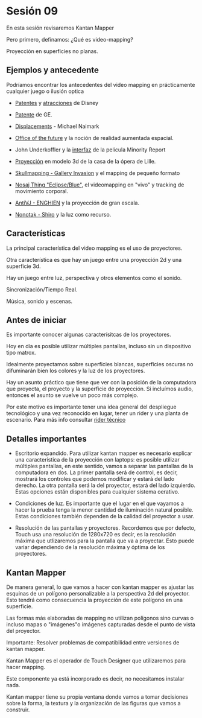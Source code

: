 # Sesión 09

En esta sesión revisaremos Kantan Mapper

Pero primero, definamos: ¿Qué es video-mapping? 

Proyección en superficies no planas.

## Ejemplos y antecedente

Podríamos encontrar los antecedentes del video mapping en prácticamente cualquier juego o ilusión optica 

- [Patentes](https://patents.google.com/patent/US5325473) y [atracciones](https://youtu.be/s61R31LNI5s?si=QLJfmr3Mt0PGSZO0&t=234) de Disney

- [Patente](https://patents.google.com/patent/US5687305) de GE.

- [Displacements](https://www.youtube.com/watch?v=bMDr_CFFgWE) - Michael Naimark

- [Office of the future](https://promapcentral.wpengine.com/wp-content/uploads/2012/12/office.jpg) y la noción de realidad aumentada espacial. 

- John Underkoffler y la [interfaz](https://www.youtube.com/watch?v=33Raqx9sFbo) de la película Minority Report

- [Proyección](https://www.youtube.com/watch?v=5y02p_JcJ2s) en modelo 3d de la casa de la ópera de Lille.

- [Skullmapping - Gallery Invasion](https://www.youtube.com/watch?v=APpw6ZKIQ3I) y el mapping de pequeño formato

- [Nosaj Thing "Eclipse/Blue"](https://www.youtube.com/watch?v=_woNBiIyOKI), el videomapping en "vivo" y tracking de movimiento corporal. 

- [AntiVJ - ENGHIEN](https://www.youtube.com/watch?v=EhTOWwAZxK0) y la proyección de gran escala.

- [Nonotak - Shiro](https://www.youtube.com/watch?v=TvdC4_yzgUU) y la luz como recurso. 

## Características

La principal característica del video mapping es el uso de proyectores. 

Otra característica es que hay un juego entre una proyección 2d y una superficie 3d. 

Hay un juego entre luz, perspectiva y otros elementos como el sonido. 

Sincronización/Tiempo Real. 

Música, sonido y escenas. 

## Antes de iniciar

Es importante conocer algunas caracterísitcas de los proyectores. 

Hoy en día es posible utilizar múltiples pantallas, incluso sin un dispositivo tipo matrox. 

Idealmente proyectamos sobre superficies blancas, superficies oscuras no difuminarán bien los colores y la luz de los proyectores. 

Hay un asunto práctico que tiene que ver con la posición de la computadora que proyecta, el proyecto y la superficie de proyección. Si incluímos audio, entonces el asunto se vuelve un poco más complejo. 

Por este motivo es importante tener una idea general del despliegue tecnológico y una vez reconocido en lugar, tener un rider y una planta de escenario. Para más info consultar [rider técnico](https://es.wikipedia.org/wiki/Rider_t%C3%A9cnico)

## Detalles importantes 

- Escritorio expandido. Para utilizar kantan mapper es necesario explicar una característica de la proyección con laptops: es posible utilizar múltiples pantallas, en este sentido, vamos a separar las pantallas de la computadora en dos. La primer pantalla será de control, es decir, mostrará los controles que podemos modificar y estará del lado derecho. La otra pantalla será la del proyector, estará del lado izquierdo. Estas opciones están disponibles para cualquier sistema oerativo. 

- Condiciones de luz. Es importante que el lugar en el que vayamos a hacer la prueba tenga la menor cantidad de iluminación natural posible. Estas condiciones también dependen de la calidad del proyector a usar. 

- Resolución de las pantallas y proyectores. Recordemos que por defecto, Touch usa una resolución de 1280x720 es decir, es la resolución máxima que utlizaremos para la pantalla que va a proyectar. Esto puede variar dependiendo de la resolución máxima y óptima de los proyectores. 

## Kantan Mapper 

De manera general, lo que vamos a hacer con kantan mapper es ajustar las esquinas de un polígono personalizable a la perspectiva 2d del proyector. Esto tendrá como consecuencia la proyección de este polígono en una superficie. 

Las formas más elaboradas de mapping no utilizan polígonos sino curvas o incluso mapas o "imágenes"o imágenes capturadas desde el punto de vista del proyector. 

Importante: Resolver problemas de compatibilidad entre  versiones de kantan mapper. 

Kantan Mapper es el operador de Touch Designer que utilizaremos para hacer mapping. 

Este componente ya está incorporado es decir, no necesitamos instalar nada. 

Kantan mapper tiene su propia ventana donde vamos a tomar decisiones sobre la forma, la textura y la organización de las figuras que vamos a construir. 